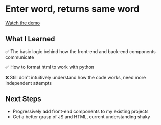 # Enter word, returns same word
[Watch the demo](https://github.com/cris-mbici/test_frontend_backend/raw/main/connect_components_demo.mp4)
##  What I Learned  
✅ The basic logic behind how the front-end and back-end components communicate  

✅ How to format html to work with python 

❌ Still don't intuitively understand how the code works, need more independent attempts 

##  Next Steps  
- Progressively add front-end components to my existing projects 
- Get a better grasp of JS and HTML, current understanding shaky
